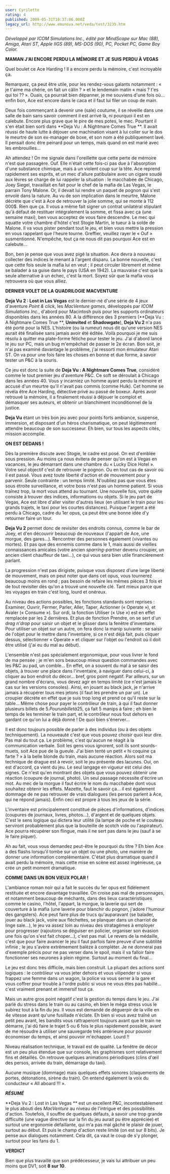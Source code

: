```yaml
---
user: Cyrilette
rating: 4
published: 2009-05-31T10:37:06.000Z
legacy_url: http://www.emunova.net/veda/test/3235.htm
---
```

_Développé par ICOM Simulations Inc., édité par MindScape sur Mac (88), Amiga, Atari ST, Apple IIGS (89), MS-DOS (90), PC, Pocket PC, Game Boy Color._  

  

**MAMAN J'AI ENCORE PERDU LA MÉMOIRE ET JE SUIS PERDU À VEGAS**  

Quel boulet ce Ace Harding ! Il a encore perdu la mémoire, c'est incroyable ça.  

Remarquez, ça peut être utile, pour les rendez-vous galants notamment : « je t'aime ma chérie, on fait un câlin ? » et le lendemain matin « mais ? t'es qui toi ?? ». Ouais, ça pourrait bien dépanner, je me souviens d'une fois où... enfin bon, Ace est encore dans le caca et il faut lui filer un coup de main.  

Deux fois commençant à devenir une (sale) coutume, il se réveille dans une salle de bain sans savoir comment il est arrivé là, ni pourquoi il est en calebute. Encore plus grave que le pire de mes potes, le mec. Pourtant il s'en était bien sorti dans **Deja Vu : A Nightmare Comes True **. Il avait réussi de haute lutte à déjouer une machination visant à lui coller sur le dos le meurtre de son ex-manager de boxe, et son nom a été publiquement lavé. Il pensait donc être peinard pour un temps, mais quand on est marié avec les embrouilles...  

  

Ah attendez ! On me signale dans l'oreillette que cette perte de mémoire n'est que passagère. Ouf. Elle n'était cette fois-ci pas due à l'absorption d'une substance chimique, mais à un violent coup sur la tête. Ace reprend rapidement ses esprits, et un mec d'allure patibulaire avec un cigare soudé aux lèvres se charge de lui rappeler la situation : le macchabée de Chicago, Joey Siegel, travaillait en fait pour le chef de la mafia de Las Vegas, le parrain Tony Malone. Or, il devait lui rendre un paquet de pognon qui s'est envolé dans la nature. Au vu de son implication dans le meurtre, Malone décrète que c'est à Ace de retrouver la jolie somme, qui se monte à 112 000$. Rien que ça. Il vous a même fait signer un contrat unilatéral stipulant qu'à défaut de restituer intégralement la somme, et fissa avec ça (une semaine maxi), ben vous acceptez de vous faire descendre. Le mec qui squatte votre chambre d'hôtel c'est Stogie Martin, le tueur à la solde de Malone. Il va vous pister pendant tout le jeu, et bien vous mettre la pression en vous rappelant que l'heure tourne. Greffier, veuillez rayer le « Ouf » susmentionné. N'empêche, tout ça ne nous dit pas pourquoi Ace est en calebute...  

  

Bon, ben je pense que vous avez pigé la situation. Ace devra à nouveau collecter des indices le menant à l'argent disparu. La bonne nouvelle, c'est que cette fois seule la mafia lui en veut ; il peut circuler librement et même se balader à sa guise dans le pays (USA en 1942). La mauvaise c'est que la seule alternative à un échec, c'est la mort. Soyez sûr que la mafia vous retrouvera où que vous alliez.  

  

**DERNIER VOLET DE LA QUADRILOGIE MACVENTURE**  

**Deja Vu 2 : Lost in Las Vegas** est le dernier-né d'une série de 4 jeux d'aventure _Point & click_, les _MacVenture games_, développés par _ICOM Simulations Inc._, d'abord pour Macintosh puis pour les supports ordinateurs disponibles dans les années 80\. A la différence des 3 premiers (**Deja Vu : A Nightmare Comes True **, **Uninvited** et **Shadowgate**), **Deja Vu 2** n'a pas été porté pour la NES. L'histoire (ou la rumeur) nous dit qu'une version NES aurait été finalisée sans jamais avoir été éditée. Voilà pourquoi je me suis résolu à quitter ma plate-forme fétiche pour tester le jeu. J'ai d'abord lancé le jeu sur PC, mais un bug m'empêchait de passer le 2e écran. Bon soit, je n'ai pas examiné davantage le problème, j'ai ressorti mon émulateur Atari ST. On va pour une fois faire les choses en bonne et due forme, à savoir tester un P&C à la souris.  

  

Ce jeu est donc la suite de **Deja Vu : A Nightmare Comes True**, considéré comme le tout premier jeu d'aventure P&C. Ce soft se déroulait à Chicago dans les années 40\. Vous y incarniez un homme ayant perdu la mémoire et accusé d'un meurtre qu'il n'avait pas commis (comme Hulk). Cet homme se révéla être Ace Harding, détective privé au passé de boxeur. Après avoir retrouvé la mémoire, il a finalement réussi à déjouer le complot et démasquer ses auteurs, et obtenir un blanchiment inconditionnel de la justice.  

**Deja Vu** étant un très bon jeu avec pour points forts ambiance, suspense, immersion, et disposant d'un héros charismatique, on peut légitimement attendre beaucoup de son successeur. Eh bien, sur tous les aspects cités, mission accomplie.  

  

**ON EST DEDANS !**  

Dès la première discute avec Stogie, le cadre est posé. On est d'emblée sous pression. Au moins ça nous évitera de penser qu'on est à Vegas en vacances, le jeu démarrant dans une chambre du « Lucky Dice Hotel ». Votre seul objectif c'est de retrouver le pognon. Ou en tout cas de savoir où il est passé. Vous avez toute liberté d'action et de mouvement pour y parvenir. Seule contrainte : un temps limité. N'oubliez pas que vous êtes sous étroite surveillance, et votre boss n'est pas un homme patient. Si vous traînez trop, la mort vous attend au tournant. Une nouvelle fois, votre quête consiste à trouver des indices, informations ou objets. Si le jeu part de Vegas, Ace est libre d'aller visiter d'autres lieux (en utilisant le train pour les grands trajets, le taxi pour les courtes distances). Puisque l'argent a été perdu à Chicago, cadre du 1er opus, ça peut être une bonne idée d'y retourner faire un tour.  

  

**Deja Vu 2** permet donc de revisiter des endroits connus, comme le bar de Joey, et d'en découvrir beaucoup de nouveaux (l'appart de Ace, une morgue, des gares...). Rencontrer des personnes également (vivantes ou mortes). Et pas que des ennemis comme dans le 1, mais aussi de vieilles connaissances amicales (votre ancien _sparring-partner_ devenu croupier, un ancien client chauffeur de taxi...), ce qui vous sera bien utile financièrement parlant.  

La progression n'est pas dirigiste, puisque vous disposez d'une large liberté de mouvement, mais on peut noter que dans cet opus, vous tournerez beaucoup moins en rond ; pas besoin de refaire les mêmes pièces 3 fois et de tout revisiter dès qu'on a trouvé une nouvelle clé. Tant mieux parce que les voyages en train c'est long, lourd et onéreux.  

  

Au niveau des actions possibles, les fonctions standards sont reprises : Examiner, Ouvrir, Fermer, Parler, Aller, Taper, Actionner (« Operate »), et Avaler (« Consume »). Sur ordi, la fonction Utiliser (« Use ») est en effet remplacée par les 2 dernières. Et plus de fonction Prendre, on se sert d'un _drag n'drop_ pour saisir un objet et le glisser dans la fenêtre d'inventaire. Pour utiliser un objet sur un autre, on fera donc la manip suivante : se saisir de l'objet pour le mettre dans l'inventaire, si ce n'est déjà fait, puis cliquer dessus, sélectionner « Operate » et cliquer sur l'objet ou l'endroit où il doit être utilisé (j'ai eu du mal au début).  

L'ensemble n'est pas spécialement ergonomique, pour vous livrer le fond de ma pensée ; je m'en sors beaucoup mieux question commandes avec les P&C au pad, un comble... En effet, on a souvent du mal à se saisir des objets, à trouver une place dans l'inventaire, à naviguer dans celui-ci, à cliquer au bon endroit du décor... bref, gros point négatif. Par ailleurs, sur un grand nombre d'écrans, vous devez agir en temps limité (ce n'est jamais le cas sur les versions consoles). Ainsi, en jouant au black jack, je n'arrive jamais à récupérer tous mes jetons (il faut les prendre un par un). Le croupier décrète en effet que je suis trop long et prend ce qu'il reste sur la table... Même chose pour payer le contrôleur de train, à qui il faut donner plusieurs billets de 5$. Pour un billet à 25$, ça fait 5 manips à faire ; eh bien le temps de les terminer le train part, et le contrôleur nous fout dehors en gardant ce qu'on lui a déjà donné ! De quoi bien s'énerver...  

  

Il est donc toujours possible de parler à des individus (ou à des objets techniquement). La nouveauté c'est que vous pouvez choisir quoi leur dire. Pas mal du tout ça. Le problème, c'est qu'aucun ne réagit à la communication verbale. Soit les gens vous ignorent, soit ils sont sourds-muets, soit Ace pue de la gueule. J'ai bien tenté un petit « hi coquine ça farte ? » à la belle blonde du train, mais aucune réaction. Alors soit ma technique de drague est à revoir, soit le jeu présente des lacunes. Oui, on est d'accord, ça vient du jeu. Le seul langage en vigueur est celui des signes. Ce n'est qu'en montrant des objets que vous pouvez obtenir une réaction (coupure de journal, photo). Un seul passage nécessite d'écrire un mot. Au mec de la morgue il faut écrire le nom du macchabée dont vous souhaitez obtenir les effets. Mazette, faut le savoir ça... il est également dommage de ne pas retrouver de vrais dialogues (les persos parlent à Ace, qui ne répond jamais). Enfin ceci est propre à tous les jeux de la série.  

  

L'inventaire est principalement constitué de pièces d'informations, d'indices (coupures de journaux, livres, photos...), d'argent et de quelques objets. C'est le sens logique qui dictera leur utilité (la lampe de poche et le couteau serviront probablement plus que la bouteille de scotch vide ou l'aspirateur). Ace pourra récupérer son flingue, mais il ne sert pas dans le jeu (sauf à se le faire piquer).  

  

Ah au fait, vous vous demandez peut-être le pourquoi du titre ? Eh bien Ace a des flashs lorsqu'il tombe sur un objet ou une photo, une manière de donner une information complémentaire. C'était plus dramatique quand il avait perdu la mémoire, mais cette mise en scène est assez ingénieuse, ça crée un petit moment dramatique.  

  

**COMME DANS UN BON VIEUX POLAR !**  

L'ambiance roman noir qui a fait le succès du 1er opus est fidèlement restituée et encore davantage travaillée. On croise pas mal de personnages, et notamment beaucoup de méchants, dans des lieux caractéristiques comme le casino, l'hôtel, l'appart, la morgue, la laverie qui sert de couverture à la mafia (une laverie pour blanchir du pognon, j'adore l'humour des gangsters). Ace peut faire plus de trucs qu'auparavant (se balader, jouer au black jack, voire aux fléchettes, se planquer dans un charriot de linge sale...), le jeu va assez loin au niveau des stratagèmes à employer pour progresser (rajoutons se déguiser en policier, organiser son évasion une fois qu'on s'est fait choper...), c'est pas mal. Le revers de la médaille, c'est que pour faire avancer le jeu il faut parfois faire preuve d'une subtilité infinie ; le jeu s'avère extrêmement balèze à compléter. Je ne donnerai pas d'exemple précis pour ne pas verser dans le spoil, mais il va falloir faire fonctionner ses neurones à plein régime. Surtout au moment du final...  

  

Le jeu est donc très difficile, mais bien construit. La plupart des actions sont logiques : le contrôleur va vous jeter dehors et vous vilipender si vous frappez une femme dans un wagon, la police va vous serrer à la gare et vous coffrer pour trouble à l'ordre public si vous ne vous êtes pas habillé... c'est vraiment prenant et immersif tout ça.  

  

Mais un autre gros point négatif c'est la gestion du temps dans le jeu. J'ai parlé du stress dans le train ou au casino, eh bien le méga stress vous le subirez tout à la fin du jeu. Il vous est demandé de déguerpir de la ville en 4e vitesse avant qu'une fusillade n'éclate. Eh bien si vous avez traîné un petit peu avant, les bandits vous rattraperont toujours avant que le train ne démarre, j'ai dû faire le trajet 5 ou 6 fois le plus rapidement possible, avant de me résoudre à utiliser une sauvegarde très antérieure pour pouvoir économiser du temps, et ainsi pouvoir m'échapper. Lourd !!  

  

Niveau réalisation technique, le travail est de qualité. La fenêtre de décor est un peu plus étendue que sur console, les graphismes sont relativement fins et détaillés. On retrouve quelques animations périodiques (clins d'œil des persos, arrivée du train, démarrage du taxi).  

Aucune musique (dommage) mais quelques effets sonores (claquements de portes, détonations, sirène du train). On entend également la voix du conducteur « All aboard !!! ».  

  

_**RÉSUMÉ**_  

**Deja Vu 2 : Lost in Las Vegas ** est un excellent P&C, incontestablement le plus abouti des _MacVenture_ au niveau de l'intrigue et des possibilités d'action. Toutefois, il souffre de quelques défauts, à savoir une trop grande difficulté (une vague directive sur la fin du jeu aurait pu être appréciée) et surtout une ergonomie défaillante, qui m'a pas mal gâché le plaisir de jouer, surtout au début. Et puis le champ d'action reste limité (on est sur 8 bits). Je pense aux dialogues notamment. Cela dit, ça vaut le coup de s'y plonger, surtout pour les fans du 1\.  

  

**VERDICT**  

Bien que plus travaillé que son prédécesseur, je vais lui attribuer un peu moins que DV1, soit **8 sur 10**.